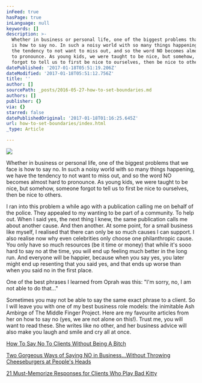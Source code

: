 ```yaml
---
inFeed: true
hasPage: true
inLanguage: null
keywords: []
description: >-
  Whether in business or personal life, one of the biggest problems that we face
  is how to say no. In such a noisy world with so many things happening, we have
  the tendency to not want to miss out, and so the word NO becomes almost hard
  to pronounce. As young kids, we were taught to be nice, but somehow, someone
  forgot to tell us to first be nice to ourselves, then be nice to others.
datePublished: '2017-01-18T05:51:19.206Z'
dateModified: '2017-01-18T05:51:12.756Z'
title: ''
author: []
sourcePath: _posts/2016-05-27-how-to-set-boundaries.md
authors: []
publisher: {}
via: {}
starred: false
datePublishedOriginal: '2017-01-18T01:16:25.645Z'
url: how-to-set-boundaries/index.html
_type: Article

---
```

![](https://the-grid-user-content.s3-us-west-2.amazonaws.com/4731493d-5aa9-4bf0-a500-82b2ca0b634c.jpg)

Whether in business or personal life, one of the biggest problems that we face is how to say no. In such a noisy world with so many things happening, we have the tendency to not want to miss out, and so the word NO becomes almost hard to pronounce. As young kids, we were taught to be nice, but somehow, someone forgot to tell us to first be nice to ourselves, then be nice to others.

I ran into this problem a while ago with a publication calling me on behalf of the police. They appealed to my wanting to be part of a community. To help out. When I said yes, the next thing I knew, the same publication calls me about another cause. And then another. At some point, for a small business like myself, I realised that there can only be so much causes I can support. I also realise now why even celebrities only choose one philanthropic cause. You only have so much resources (be it time or money) that while it's sooo hard to say no at the time, you will end up feeling much better in the long run. And everyone will be happier, because when you say yes, you later might end up resenting that you said yes, and that ends up worse than when you said no in the first place.

One of the best phrases I learned from Oprah was this: "I'm sorry, no, I am not able to do that..."

Sometimes you may not be able to say the same exact phrase to a client. So I will leave you with one of my best business role models: the inimitable Ash Ambirge of The Middle Finger Project. Here are my favourite articles from her on how to say no (yes, we are not alone on this!). Trust me, you will want to read these. She writes like no other, and her business advice will also make you laugh and smile and cry all at once.

[How To Say No To Clients Without Being A Bitch][0]

[Two Gorgeous Ways of Saying NO in Business...Without Throwing Cheeseburgers at People's Heads][1]

[21 Must-Memorize Responses for Clients Who Play Bad Kitty][2]

[0]: http://mbsy.co/dcs2n?url=https://www.themiddlefingerproject.org/say-no-clients-without-bitch/
[1]: http://mbsy.co/dcs2n?url=https://www.themiddlefingerproject.org/two-gorgeous-ways-of-saying-no-in-business-without-throwing-cheeseburgers-at-peoples-heads/
[2]: http://mbsy.co/dcs2n?url=https://www.themiddlefingerproject.org/21-responses-for-handling-awkward-client-conversations-with-poise/